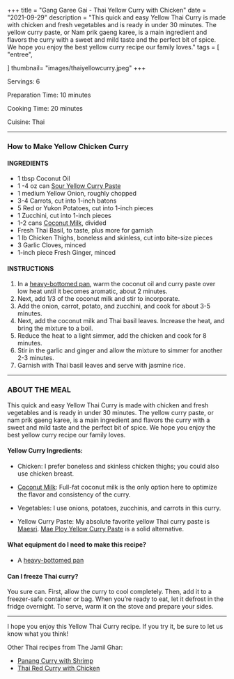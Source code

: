 +++
title = "Gang Garee Gai - Thai Yellow Curry with Chicken"
date = "2021-09-29"
description = "This quick and easy Yellow Thai Curry is made with chicken and fresh vegetables and is ready in under 30 minutes. The yellow curry paste, or Nam prik gaeng karee, is a main ingredient and flavors the curry with a sweet and mild taste and the perfect bit of spice. We hope you enjoy the best yellow curry recipe our family loves."
tags = [
    "entree",
   
]
thumbnail= "images/thaiyellowcurry.jpeg"
+++

Servings: 6 <!--more-->

Preparation Time: 10 minutes 

Cooking Time: 20 minutes

Cuisine: Thai 

----

### How to Make Yellow Chicken Curry 

#### INGREDIENTS 

* 1 tbsp Coconut Oil 
* 1 -4 oz can [Sour Yellow Curry Paste](https://amzn.to/2XUUbLX)
* 1 medium Yellow Onion, roughly chopped
* 3-4 Carrots, cut into 1-inch batons 
* 5 Red or Yukon Potatoes, cut into 1-inch pieces
* 1 Zucchini, cut into 1-inch pieces
* 1-2 cans [Coconut Milk](https://amzn.to/3uukipb), divided
* Fresh Thai Basil, to taste, plus more for garnish 
* 1 lb Chicken Thighs, boneless and skinless, cut into bite-size pieces 
* 3 Garlic Cloves, minced
* 1-inch piece Fresh Ginger, minced 

#### INSTRUCTIONS

1. In a [heavy-bottomed pan](https://amzn.to/3kQSCYw), warm the coconut oil and curry paste over low heat until it becomes aromatic, about 2 minutes. 
2. Next, add 1/3 of the coconut milk and stir to incorporate. 
3. Add the onion, carrot, potato, and zucchini, and cook for about 3-5 minutes. 
4. Next, add the coconut milk and Thai basil leaves. Increase the heat, and bring the mixture to a boil. 
5. Reduce the heat to a light simmer, add the chicken and cook for 8 minutes. 
6. Stir in the garlic and ginger and allow the mixture to simmer for another 2-3 minutes. 
7. Garnish with Thai basil leaves and serve with jasmine rice.

 ----

### ABOUT THE MEAL

This quick and easy Yellow Thai Curry is made with chicken and fresh vegetables and is ready in under 30 minutes. The yellow curry paste, or nam prik gaeng karee, is a main ingredient and flavors the curry with a sweet and mild taste and the perfect bit of spice. We hope you enjoy the best yellow curry recipe our family loves.

#### Yellow Curry Ingredients: 

* Chicken: I prefer boneless and skinless chicken thighs; you could also use chicken breast.

* [Coconut Milk]((https://amzn.to/3uukipb)): Full-fat coconut milk is the only option here to optimize the flavor and consistency of the curry. 

* Vegetables: I use onions, potatoes, zucchinis, and carrots in this curry. 

* Yellow Curry Paste: My absolute favorite yellow Thai curry paste is [Maesri](https://amzn.to/2XUUbLX). [Mae Ploy Yellow Curry Paste](https://amzn.to/2Y0tx4C) is a solid alternative. 

#### What equipment do I need to make this recipe?

* A [heavy-bottomed pan](https://amzn.to/3kQSCYw) 

#### Can I freeze Thai curry?

You sure can. First, allow the curry to cool completely. Then, add it to a freezer-safe container or bag. When you’re ready to eat, let it defrost in the fridge overnight. To serve, warm it on the stove and prepare your sides.

----

I hope you enjoy this Yellow Thai Curry recipe. If you try it, be sure to let us know what you think!

Other Thai recipes from The Jamil Ghar:

* [Panang Curry with Shrimp](https://www.jamilghar.com/recipe/shrimp_panang_curry/)
* [Thai Red Curry with Chicken](https://www.jamilghar.com/recipe/thai_red_curry/)
